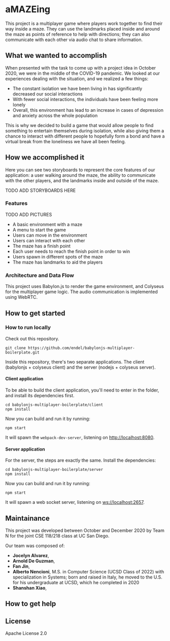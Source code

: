 # aMAZEing

This project is a multiplayer game where players work together to find their way inside a maze. They can use the landmarks placed inside and around the maze as points of reference to help with directions; they can also communicate with each other via audio chat to share information.

## What we wanted to accomplish

When presented with the task to come up with a project idea in October 2020, we were in the middle of the COVID-19 pandemic. We looked at our experiences dealing with the situation, and we realized a few things:

- The constant isolation we have been living in has significantly decreased our social interactions
- With fewer social interactions, the individuals have been feeling more lonely
- Overall, this environment has lead to an increase in cases of depression and anxiety across the whole population

This is why we decided to build a game that would allow people to find something to entertain themselves during isolation, while also giving them a chance to interact with different people to hopefully form a bond and have a virtual break from the loneliness we have all been feeling.

## How we accomplished it

Here you can see two storyboards to represent the core features of our application: a user walking around the maze, the ability to communicate with the other players, and the landmarks inside and outside of the maze.

TODO ADD STORYBOARDS HERE

### Features

TODO ADD PICTURES

- A basic environment with a maze
- A menu to start the game
- Users can move in the environment
- Users can interact with each other
- The maze has a finish point
- Each user needs to reach the finish point in order to win
- Users spawn in different spots of the maze
- The maze has landmarks to aid the players

### Architecture and Data Flow

This project uses Babylon.js to render the game environment, and Colyseus for the multiplayer game logic. The audio communication is implemented using WebRTC.

## How to get started

### How to run locally

Check out this repository.

```
git clone https://github.com/endel/babylonjs-multiplayer-boilerplate.git
```

Inside this repository, there's two separate applications. The client (babylonjs + colyseus client) and the server (nodejs + colyseus server).

#### Client application

To be able to build the client application, you'll need to enter in the folder,
and install its dependencies first.

```
cd babylonjs-multiplayer-boilerplate/client
npm install
```

Now you can build and run it by running:

```
npm start
```

It will spawn the `webpack-dev-server`, listening on [http://localhost:8080](http://localhost:8080).


#### Server application

For the server, the steps are exactly the same. Install the dependencies:

```
cd babylonjs-multiplayer-boilerplate/server
npm install
```

Now you can build and run it by running:

```
npm start
```

It will spawn a web socket server, listening on [ws://localhost:2657](ws://localhost:2657).

## Maintainance

This project was developed between October and December 2020 by Team N for the joint CSE 118/218 class at UC San Diego.

Our team was composed of:

- **Jocelyn Alvarez**,
- **Arnold De Guzman**,
- **Fan Jin**,
- **Alberto Nencioni**, M.S. in Computer Science (UCSD Class of 2022) with specialization in Systems; born and raised in Italy, he moved to the U.S. for his undergraduate at UCSD, which he completed in 2020
- **Shanshan Xiao**,

## How to get help

## License

Apache License 2.0

